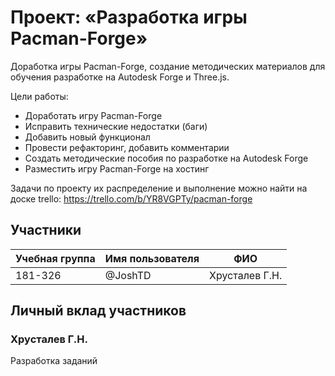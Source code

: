 # Проект: «Разработка игры Pacman-Forge»

Доработка игры Pacman-Forge, создание методических материалов для обучения разработке на Autodesk Forge и Three.js.

Цели работы:
- Доработать игру Pacman-Forge
- Исправить технические недостатки (баги)
- Добавить новый функционал
- Провести рефакторинг, добавить комментарии
- Создать методические пособия по разработке на Autodesk Forge
- Разместить игру Pacman-Forge на хостинг

Задачи по проекту их распределение и выполнение можно найти на доске trello:
https://trello.com/b/YR8VGPTy/pacman-forge

## Участники

| Учебная группа | Имя пользователя | ФИО |
|----------------|------------------|------------------|
| 181-326 | @JoshTD | Хрусталев Г.Н. |

## Личный вклад участников

### Хрусталев Г.Н.

Разработка заданий
